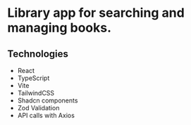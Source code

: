 # Library app for searching and managing books.

## Technologies
- React
- TypeScript
- Vite
- TailwindCSS
- Shadcn components
- Zod Validation
- API calls with Axios

